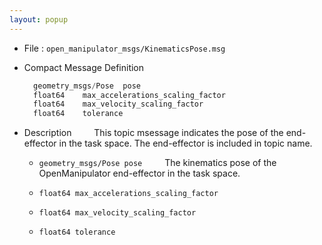 ```yaml
---
layout: popup
---
```


- File : `open_manipulator_msgs/KinematicsPose.msg`

- Compact Message Definition

  ```c
    geometry_msgs/Pose  pose
    float64    max_accelerations_scaling_factor
    float64    max_velocity_scaling_factor
    float64    tolerance
  ```

- Description
&emsp;&emsp; This topic msessage indicates the pose of the end-effector in the task space. The end-effector is included in topic name.

  - `geometry_msgs/Pose pose`
&emsp;&emsp; The kinematics pose of the OpenManipulator end-effector in the task space.

  - `float64 max_accelerations_scaling_factor`
&emsp;&emsp; 

  - `float64 max_velocity_scaling_factor`
&emsp;&emsp; 

  - `float64 tolerance`
&emsp;&emsp; 

[open_manipulator_msgs/KinematicsPose]: /docs/en/popup/open_manipulator_msgs_KinematicsPose/
